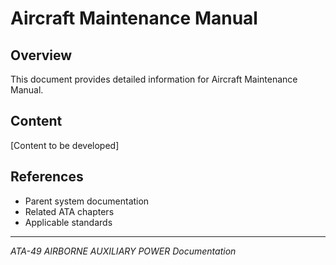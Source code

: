 # Aircraft Maintenance Manual

## Overview

This document provides detailed information for Aircraft Maintenance Manual.

## Content

[Content to be developed]

## References

- Parent system documentation
- Related ATA chapters
- Applicable standards

---

*ATA-49 AIRBORNE AUXILIARY POWER Documentation*
